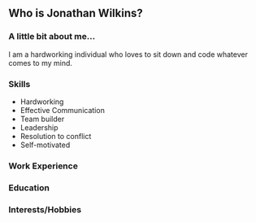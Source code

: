 ## Who is Jonathan Wilkins?

### A little bit about me...
   I am a hardworking individual who loves to sit down and code whatever comes to my mind.

### Skills
   - Hardworking
   - Effective Communication
   - Team builder
   - Leadership
   - Resolution to conflict
   - Self-motivated

### Work Experience
    

### Education
    

### Interests/Hobbies
    
